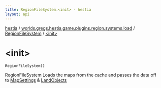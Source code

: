 ```yaml
---
title: RegionFileSystem.<init> - hestia
layout: api
---
```


<div class='api-docs-breadcrumbs'><a href="../../index.html">hestia</a> / <a href="../index.html">worlds.gregs.hestia.game.plugins.region.systems.load</a> / <a href="index.html">RegionFileSystem</a> / <a href="./-init-.html">&lt;init&gt;</a></div>

# &lt;init&gt;

<div class="signature"><code><span class="identifier">RegionFileSystem</span><span class="symbol">(</span><span class="symbol">)</span></code></div>

RegionFileSystem
Loads the maps from the cache and passes the data off to <a href="../../worlds.gregs.hestia.game.api.map/-map-settings/index.html">MapSettings</a> &amp; <a href="../../worlds.gregs.hestia.game.api.land/-land-objects/index.html">LandObjects</a>

